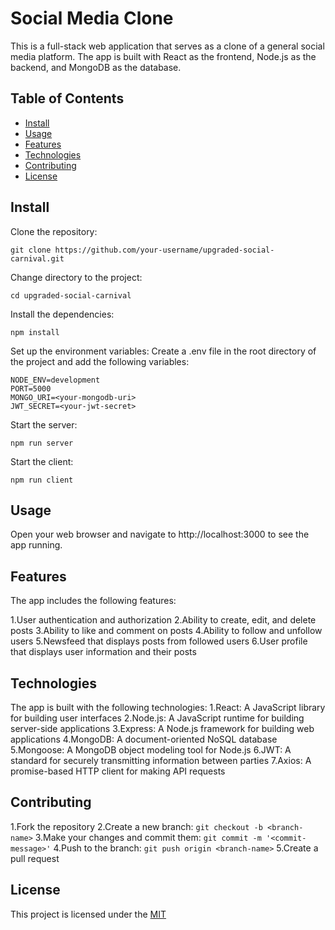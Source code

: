 # Social Media Clone



This is a full-stack web application that serves as a clone of a general social media platform. The app is built with React as the frontend, Node.js as the backend, and MongoDB as the database.

## Table of Contents

- [Install](#install)
- [Usage](#usage)
- [Features](#features)
- [Technologies](#technology)
- [Contributing](#contributing)
- [License](#license)

## Install

Clone the repository:

```
git clone https://github.com/your-username/upgraded-social-carnival.git

```
Change directory to the project:
```
cd upgraded-social-carnival

```
Install the dependencies:
```
npm install

```
Set up the environment variables:
Create a .env file in the root directory of the project and add the following variables:
```
NODE_ENV=development
PORT=5000
MONGO_URI=<your-mongodb-uri>
JWT_SECRET=<your-jwt-secret>

```
Start the server:
```
npm run server

```
Start the client:
```
npm run client

```
## Usage

Open your web browser and navigate to http://localhost:3000 to see the app running.

## Features
The app includes the following features:

1.User authentication and authorization
2.Ability to create, edit, and delete posts
3.Ability to like and comment on posts
4.Ability to follow and unfollow users
5.Newsfeed that displays posts from followed users
6.User profile that displays user information and their posts

## Technologies
The app is built with the following technologies:
1.React: A JavaScript library for building user interfaces
2.Node.js: A JavaScript runtime for building server-side applications
3.Express: A Node.js framework for building web applications
4.MongoDB: A document-oriented NoSQL database
5.Mongoose: A MongoDB object modeling tool for Node.js
6.JWT: A standard for securely transmitting information between parties
7.Axios: A promise-based HTTP client for making API requests

## Contributing

1.Fork the repository
2.Create a new branch: `git checkout -b <branch-name>`
3.Make your changes and commit them: `git commit -m '<commit-message>'`
4.Push to the branch: `git push origin <branch-name>`
5.Create a pull request


## License

This project is licensed under the [MIT](LICENSE)
